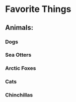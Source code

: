 # Favorite Things #

## Animals: ##
### Dogs ###
### Sea Otters ###
### Arctic Foxes ###
### Cats ###
### Chinchillas ###


